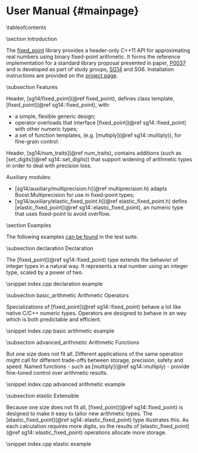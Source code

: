 User Manual       {#mainpage}
===========

\tableofcontents


\section Introduction

The [fixed_point](http://johnmcfarlane.github.io/fixed_point/) library provides 
a header-only C++11 API for approximating real numbers using binary fixed-point arithmetic.
It forms the reference implementation for a standard library proposal presented in paper, [P0037](http://wg21.link/p0037)
and is developed as part of study groups, [SG14](https://groups.google.com/a/isocpp.org/forum/#!forum/sg14) and SG6.
Installation instructions are provided on the [project page](https://github.com/johnmcfarlane/fixed_point).


\subsection Features

Header, [sg14/fixed_point](@ref fixed_point), defines class template, [fixed_point](@ref sg14::fixed_point), with:

* a simple, flexible generic design;
* operator overloads that interface [fixed_point](@ref sg14::fixed_point) with other numeric types;
* a set of function templates, (e.g. [multiply](@ref sg14::multiply)), for fine-grain control.

Header, [sg14/num_traits](@ref num_traits), contains additions (such as [set_digits](@ref sg14::set_digits)) 
that support widening of arithmetic types in order to deal with precision loss.

Auxiliary modules:

* [sg14/auxiliary/multiprecision.h](@ref multiprecision.h) adapts Boost.Multiprecision for use in fixed-point types;
* [sg14/auxiliary/elastic_fixed_point.h](@ref elastic_fixed_point.h) defins [elastic_fixed_point](@ref sg14::elastic_fixed_point), an numeric type that uses fixed-point to avoid overflow.


\section Examples

The following examples 
[can be found](https://github.com/johnmcfarlane/fixed_point/blob/master/src/test/index.cpp) 
in the test suite.


\subsection declaration Declaration

The [fixed_point](@ref sg14::fixed_point) type extends the behavior of integer types in a natural way.
It represents a real number using an integer type, scaled by a power of two.

\snippet index.cpp declaration example


\subsection basic_arithmetic Arithmetic Operators

Specializations of [fixed_point](@ref sg14::fixed_point) behave a lot like native C/C++ numeric types.
Operators are designed to behave in an way which is both predictable and efficient.

\snippet index.cpp basic arithmetic example


\subsection advanced_arithmetic Arithmetic Functions

But one size does not fit all.
Different applications of the same operation might call for different trade-offs between storage, precision, safety and speed.
Named functions - such as [multiply](@ref sg14::multiply) - provide fine-tuned control over arithmetic results.

\snippet index.cpp advanced arithmetic example


\subsection elastic Extensible

Because one size does not fit all, [fixed_point](@ref sg14::fixed_point) is designed to make it easy to tailor new arithmetic types. 
The [elastic_fixed_point](@ref sg14::elastic_fixed_point) type illustrates this.
As each calculation requires more digits, so the results of [elastic_fixed_point](@ref sg14::elastic_fixed_point) operations allocate more storage.

\snippet index.cpp elastic example
